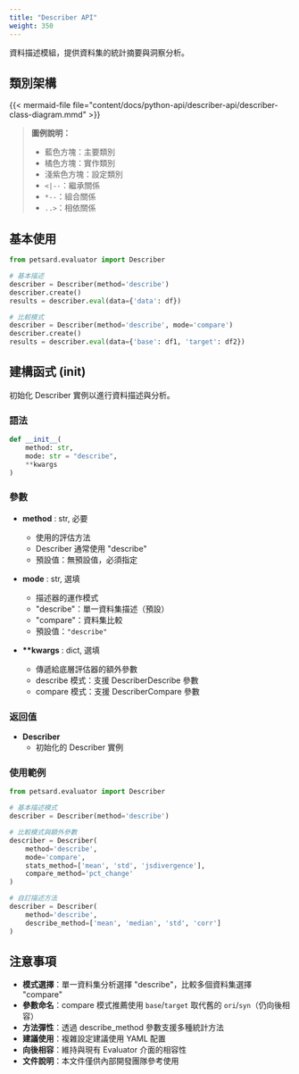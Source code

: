 ```yaml
---
title: "Describer API"
weight: 350
---
```


資料描述模組，提供資料集的統計摘要與洞察分析。

## 類別架構

{{< mermaid-file file="content/docs/python-api/describer-api/describer-class-diagram.mmd" >}}

> **圖例說明：**
> - 藍色方塊：主要類別
> - 橘色方塊：實作類別
> - 淺紫色方塊：設定類別
> - `<|--`：繼承關係
> - `*--`：組合關係
> - `..>`：相依關係

## 基本使用

```python
from petsard.evaluator import Describer

# 基本描述
describer = Describer(method='describe')
describer.create()
results = describer.eval(data={'data': df})

# 比較模式
describer = Describer(method='describe', mode='compare')
describer.create()
results = describer.eval(data={'base': df1, 'target': df2})
```

## 建構函式 (__init__)

初始化 Describer 實例以進行資料描述與分析。

### 語法

```python
def __init__(
    method: str,
    mode: str = "describe",
    **kwargs
)
```

### 參數

- **method** : str, 必要
    - 使用的評估方法
    - Describer 通常使用 "describe"
    - 預設值：無預設值，必須指定

- **mode** : str, 選填
    - 描述器的運作模式
    - "describe"：單一資料集描述（預設）
    - "compare"：資料集比較
    - 預設值：`"describe"`

- **\*\*kwargs** : dict, 選填
    - 傳遞給底層評估器的額外參數
    - describe 模式：支援 DescriberDescribe 參數
    - compare 模式：支援 DescriberCompare 參數

### 返回值

- **Describer**
    - 初始化的 Describer 實例

### 使用範例

```python
from petsard.evaluator import Describer

# 基本描述模式
describer = Describer(method='describe')

# 比較模式與額外參數
describer = Describer(
    method='describe',
    mode='compare',
    stats_method=['mean', 'std', 'jsdivergence'],
    compare_method='pct_change'
)

# 自訂描述方法
describer = Describer(
    method='describe',
    describe_method=['mean', 'median', 'std', 'corr']
)
```

## 注意事項

- **模式選擇**：單一資料集分析選擇 "describe"，比較多個資料集選擇 "compare"
- **參數命名**：compare 模式推薦使用 `base`/`target` 取代舊的 `ori`/`syn`（仍向後相容）
- **方法彈性**：透過 describe_method 參數支援多種統計方法
- **建議使用**：複雜設定建議使用 YAML 配置
- **向後相容**：維持與現有 Evaluator 介面的相容性
- **文件說明**：本文件僅供內部開發團隊參考使用